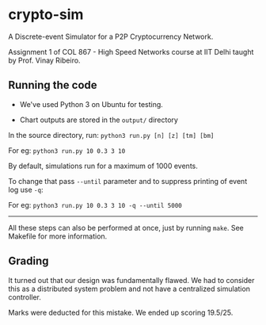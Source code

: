 
# crypto-sim

A Discrete-event Simulator for a P2P Cryptocurrency Network.

Assignment 1 of COL 867 - High Speed Networks course at IIT Delhi taught by Prof. Vinay Ribeiro.


## Running the code

* We've used Python 3 on Ubuntu for testing.

* Chart outputs are stored in the `output/` directory

In the source directory, run:  `python3 run.py [n] [z] [tm] [bm]`

For eg: `python3 run.py 10 0.3 3 10`

By default, simulations run for a maximum of 1000 events. 

To change that pass `--until` parameter and to suppress printing of event log use `-q`:

For eg: `python3 run.py 10 0.3 3 10 -q --until 5000`

---

All these steps can also be performed at once, just by running `make`. See Makefile for more information.


## Grading

It turned out that our design was fundamentally flawed. We had to consider this as a distributed system problem and not have a centralized simulation controller.

Marks were deducted for this mistake. We ended up scoring 19.5/25.
